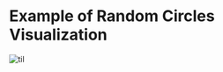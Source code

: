 # Example of Random Circles Visualization

![til](https://github.com/anastasiia-belova/Visualizations/blob/main/Random%20Circles/Random_circles.gif)
